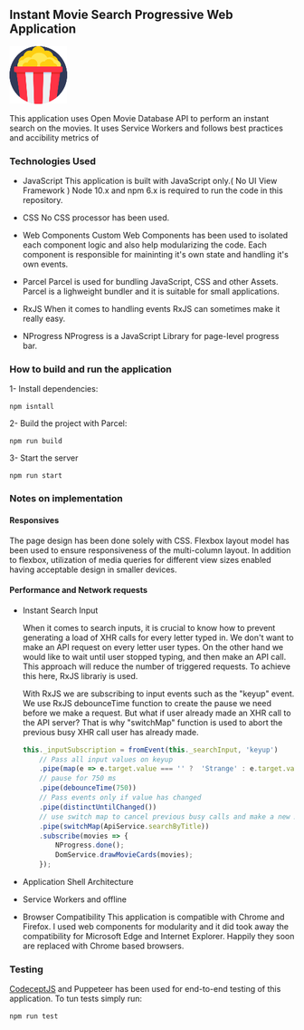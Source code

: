 ## Instant Movie Search Progressive Web Application
![alt text](./images/popcorn.png "Movie App")

This application uses Open Movie Database API to perform an instant search on the movies. It uses Service Workers and follows best practices and accibility metrics of


### Technologies Used

- JavaScript
    This application is built with JavaScript only.( No UI View Framework )
    Node 10.x and npm 6.x is required to run the code in this repository.

- CSS
    No CSS processor has been used.

- Web Components
    Custom Web Components has been used to isolated each component logic  and also help modularizing the code. Each component is responsible for maininting it's own state and handling it's own events.

- Parcel
    Parcel is used for bundling JavaScript, CSS and other Assets.
    Parcel is a lighweight bundler and it is suitable for small applications.

- RxJS
    When it comes to handling events RxJS can sometimes make it really easy.

- NProgress
    NProgress is a JavaScript Library for page-level progress bar.


### How to build and run the application

1- Install dependencies:

```
npm isntall
```

2- Build the project with Parcel:

```
npm run build
```

3- Start the server

```
npm run start
```

### Notes on implementation

#### Responsives
The page design has been done solely with CSS. Flexbox layout model has been used to ensure responsiveness of the multi-column layout. In addition to flexbox, utilization of media queries for different view sizes enabled 
having acceptable design in smaller devices.

#### Performance and Network requests

*  Instant Search Input

    When it comes to search inputs, it is crucial to know how to prevent generating a load of XHR calls for every letter typed in. We don't want to make an API request on every letter user types. On the other hand we would like to wait until user stopped typing, and then make an API call. This approach will reduce the number of triggered requests. To achieve this here, RxJS librariy is used.

    With RxJS we are subscribing to input events such as the "keyup" event. We use RxJS debounceTime function to create the pause we need before we make a request. But what if user already made an XHR call to the API server? That is why "switchMap" function is used to abort the previous busy XHR call user has already made.

    ``` javascript
    this._inputSubscription = fromEvent(this._searchInput, 'keyup')
        // Pass all input values on keyup
        .pipe(map(e => e.target.value === '' ?  'Strange' : e.target.value))
        // pause for 750 ms
        .pipe(debounceTime(750))
        // Pass events only if value has changed
        .pipe(distinctUntilChanged())
        // use switch map to cancel previous busy calls and make a new XHR call
        .pipe(switchMap(ApiService.searchByTitle))
        .subscribe(movies => {
            NProgress.done();
            DomService.drawMovieCards(movies);
        });
    ```

* Application Shell Architecture

* Service Workers and offline

* Browser Compatibility
This application is compatible with Chrome and Firefox.
I used web components for modularity and it did took away the compatibility for Microsoft Edge and Internet Explorer. Happily they soon are replaced with Chrome based browsers.


### Testing

[CodeceptJS](https://codecept.io/) and Puppeteer has been used for end-to-end testing of this application.
To tun tests simply run:

```
npm run test
```
